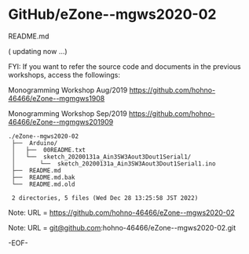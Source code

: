 # GitHub/eZone--mgws2020-02

README.md

( updating now ...)

FYI:
If you want to refer the source code and documents in the previous workshops, access the followings:

Monogramming Workshop Aug/2019
  https://github.com/hohno-46466/eZone--mgmgws1908

Monogramming Workshop Sep/2019
  https://github.com/hohno-46466/eZone--mgmgws201909

    ./eZone--mgws2020-02
     ├──  Arduino/
     │   ├──  00README.txt
     │   └──  sketch_20200131a_Ain3SW3Aout3Dout1Serial1/
     │       └──  sketch_20200131a_Ain3SW3Aout3Dout1Serial1.ino
     ├──  README.md
     ├──  README.md.bak
     └──  README.md.old
     
     2 directories, 5 files (Wed Dec 28 13:25:58 JST 2022)


Note: URL = https://github.com/hohno-46466/eZone--mgws2020-02

Note: URL = git@github.com:hohno-46466/eZone--mgws2020-02.git

-EOF-
